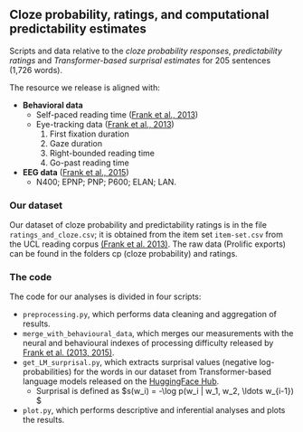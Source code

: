 ## Cloze probability, ratings, and computational predictability estimates
Scripts and data relative to the _cloze probability responses_, _predictability ratings_ and _Transformer-based surprisal estimates_ for 205 sentences (1,726 words).

The resource we release is aligned with:
- **Behavioral data**
  - Self-paced reading time ([Frank et al., 2013](https://link.springer.com/article/10.3758/s13428-012-0313-y))
  - Eye-tracking data ([Frank et al., 2013](https://link.springer.com/article/10.3758/s13428-012-0313-y))
    1. First fixation duration
    2. Gaze duration
    3. Right-bounded reading time
    4. Go-past reading time
- **EEG data** ([Frank et al., 2015](https://www.sciencedirect.com/science/article/pii/S0093934X14001515))
  - N400; EPNP; PNP; P600; ELAN; LAN.

### Our dataset

Our dataset of cloze probability and predictability ratings is in the file `ratings_and_cloze.csv`; it is obtained from the item set `item-set.csv` from the UCL reading corpus [(Frank et al. 2013)](https://link.springer.com/article/10.3758/s13428-012-0313-y). The raw data (Prolific exports) can be found in the folders cp (cloze probability) and ratings. 

### The code

The code for our analyses is divided in four scripts:
- `preprocessing.py`, which performs data cleaning and aggregation of results.
- `merge_with_behavioural_data`, which merges our measurements with the neural and behavioural indexes of processing difficulty released by [Frank et al. (2013,](https://link.springer.com/article/10.3758/s13428-012-0313-y)[ 2015)](https://www.sciencedirect.com/science/article/pii/S0093934X14001515).
- `get_LM_surprisal.py`, which extracts surprisal values (negative log-probabilities) for the words in our dataset from Transformer-based language models released on the [HuggingFace Hub](https://huggingface.co/models).
  - Surprisal is defined as $s(w_i) = -\log p(w_i | w_1, w_2, \ldots w_{i-1}) $
- `plot.py`, which performs descriptive and inferential analyses and plots the results.
